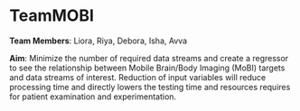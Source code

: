# TeamMOBI
**Team Members**: Liora, Riya, Debora, Isha, Avva

**Aim**: Minimize the number of required data streams and create a regressor to see the relationship between Mobile Brain/Body Imaging (MoBI) targets and data streams of interest. Reduction of input variables will reduce processing time and directly lowers the testing time and resources requires for patient examination and experimentation.

